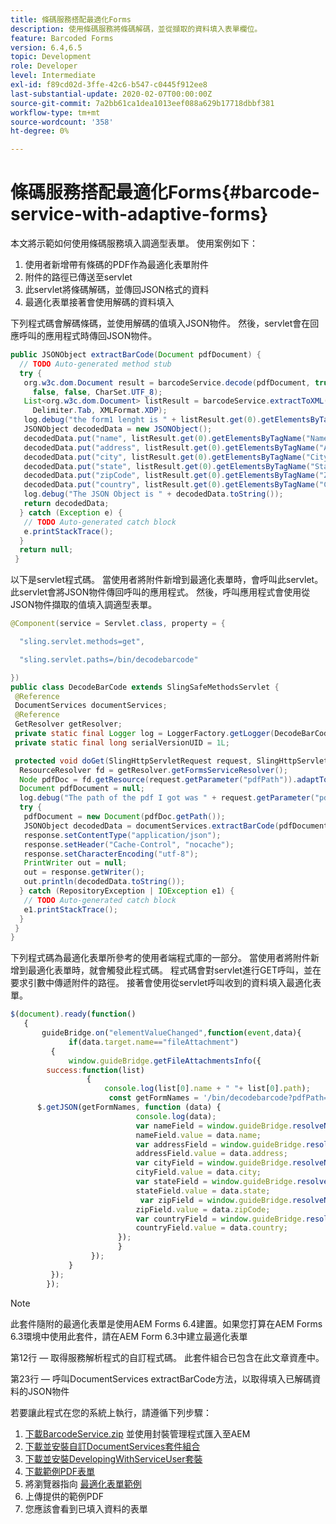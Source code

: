 ```yaml
---
title: 條碼服務搭配最適化Forms
description: 使用條碼服務將條碼解碼，並從擷取的資料填入表單欄位。
feature: Barcoded Forms
version: 6.4,6.5
topic: Development
role: Developer
level: Intermediate
exl-id: f89cd02d-3ffe-42c6-b547-c0445f912ee8
last-substantial-update: 2020-02-07T00:00:00Z
source-git-commit: 7a2bb61ca1dea1013eef088a629b17718dbbf381
workflow-type: tm+mt
source-wordcount: '358'
ht-degree: 0%

---
```


# 條碼服務搭配最適化Forms{#barcode-service-with-adaptive-forms}

本文將示範如何使用條碼服務填入調適型表單。 使用案例如下：

1. 使用者新增帶有條碼的PDF作為最適化表單附件
1. 附件的路徑已傳送至servlet
1. 此servlet將條碼解碼，並傳回JSON格式的資料
1. 最適化表單接著會使用解碼的資料填入

下列程式碼會解碼條碼，並使用解碼的值填入JSON物件。 然後，servlet會在回應呼叫的應用程式時傳回JSON物件。



```java
public JSONObject extractBarCode(Document pdfDocument) {
  // TODO Auto-generated method stub
  try {
   org.w3c.dom.Document result = barcodeService.decode(pdfDocument, true, false, false, false, false, false,
     false, false, CharSet.UTF_8);
   List<org.w3c.dom.Document> listResult = barcodeService.extractToXML(result, Delimiter.Carriage_Return,
     Delimiter.Tab, XMLFormat.XDP);
   log.debug("the form1 lenght is " + listResult.get(0).getElementsByTagName("form1").getLength());
   JSONObject decodedData = new JSONObject();
   decodedData.put("name", listResult.get(0).getElementsByTagName("Name").item(0).getTextContent());
   decodedData.put("address", listResult.get(0).getElementsByTagName("Address").item(0).getTextContent());
   decodedData.put("city", listResult.get(0).getElementsByTagName("City").item(0).getTextContent());
   decodedData.put("state", listResult.get(0).getElementsByTagName("State").item(0).getTextContent());
   decodedData.put("zipCode", listResult.get(0).getElementsByTagName("ZipCode").item(0).getTextContent());
   decodedData.put("country", listResult.get(0).getElementsByTagName("Country").item(0).getTextContent());
   log.debug("The JSON Object is " + decodedData.toString());
   return decodedData;
  } catch (Exception e) {
   // TODO Auto-generated catch block
   e.printStackTrace();
  }
  return null;
 }
```

以下是servlet程式碼。 當使用者將附件新增到最適化表單時，會呼叫此servlet。 此servlet會將JSON物件傳回呼叫的應用程式。 然後，呼叫應用程式會使用從JSON物件擷取的值填入調適型表單。

```java
@Component(service = Servlet.class, property = {

  "sling.servlet.methods=get",

  "sling.servlet.paths=/bin/decodebarcode"

})
public class DecodeBarCode extends SlingSafeMethodsServlet {
 @Reference
 DocumentServices documentServices;
 @Reference
 GetResolver getResolver;
 private static final Logger log = LoggerFactory.getLogger(DecodeBarCode.class);
 private static final long serialVersionUID = 1L;

 protected void doGet(SlingHttpServletRequest request, SlingHttpServletResponse response) {
  ResourceResolver fd = getResolver.getFormsServiceResolver();
  Node pdfDoc = fd.getResource(request.getParameter("pdfPath")).adaptTo(Node.class);
  Document pdfDocument = null;
  log.debug("The path of the pdf I got was " + request.getParameter("pdfPath"));
  try {
   pdfDocument = new Document(pdfDoc.getPath());
   JSONObject decodedData = documentServices.extractBarCode(pdfDocument);
   response.setContentType("application/json");
   response.setHeader("Cache-Control", "nocache");
   response.setCharacterEncoding("utf-8");
   PrintWriter out = null;
   out = response.getWriter();
   out.println(decodedData.toString());
  } catch (RepositoryException | IOException e1) {
   // TODO Auto-generated catch block
   e1.printStackTrace();
  }
 }
}
```

下列程式碼為最適化表單所參考的使用者端程式庫的一部分。 當使用者將附件新增到最適化表單時，就會觸發此程式碼。 程式碼會對servlet進行GET呼叫，並在要求引數中傳遞附件的路徑。 接著會使用從servlet呼叫收到的資料填入最適化表單。

```javascript
$(document).ready(function()
   {
       guideBridge.on("elementValueChanged",function(event,data){
             if(data.target.name=="fileAttachment")
         {
             window.guideBridge.getFileAttachmentsInfo({
        success:function(list) 
                 {
                     console.log(list[0].name + " "+ list[0].path);
                      const getFormNames = '/bin/decodebarcode?pdfPath='+list[0].path;
      $.getJSON(getFormNames, function (data) {
                            console.log(data);
                            var nameField = window.guideBridge.resolveNode("guide[0].guide1[0].guideRootPanel[0].Name[0]");
                            nameField.value = data.name;
                            var addressField = window.guideBridge.resolveNode("guide[0].guide1[0].guideRootPanel[0].Address[0]");
                            addressField.value = data.address;
                            var cityField = window.guideBridge.resolveNode("guide[0].guide1[0].guideRootPanel[0].City[0]");
                            cityField.value = data.city;
                            var stateField = window.guideBridge.resolveNode("guide[0].guide1[0].guideRootPanel[0].State[0]");
                            stateField.value = data.state;
                             var zipField = window.guideBridge.resolveNode("guide[0].guide1[0].guideRootPanel[0].Zip[0]");
                            zipField.value = data.zipCode;
                            var countryField = window.guideBridge.resolveNode("guide[0].guide1[0].guideRootPanel[0].Country[0]");
                            countryField.value = data.country;
                        });
                        }
                  });
             }
         });
        });
```

>[!NOTE]
>
>此套件隨附的最適化表單是使用AEM Forms 6.4建置。如果您打算在AEM Forms 6.3環境中使用此套件，請在AEM Form 6.3中建立最適化表單

第12行 — 取得服務解析程式的自訂程式碼。 此套件組合已包含在此文章資產中。

第23行 — 呼叫DocumentServices extractBarCode方法，以取得填入已解碼資料的JSON物件

若要讓此程式在您的系統上執行，請遵循下列步驟：

1. [下載BarcodeService.zip](assets/barcodeservice.zip) 並使用封裝管理程式匯入至AEM
1. [下載並安裝自訂DocumentServices套件組合](/help/forms/assets/common-osgi-bundles/AEMFormsDocumentServices.core-1.0-SNAPSHOT.jar)
1. [下載並安裝DevelopingWithServiceUser套裝](/help/forms/assets/common-osgi-bundles/DevelopingWithServiceUser.jar)
1. [下載範例PDF表單](assets/barcode.pdf)
1. 將瀏覽器指向 [最適化表單範例](http://localhost:4502/content/dam/formsanddocuments/barcodedemo/jcr:content?wcmmode=disabled)
1. 上傳提供的範例PDF
1. 您應該會看到已填入資料的表單

